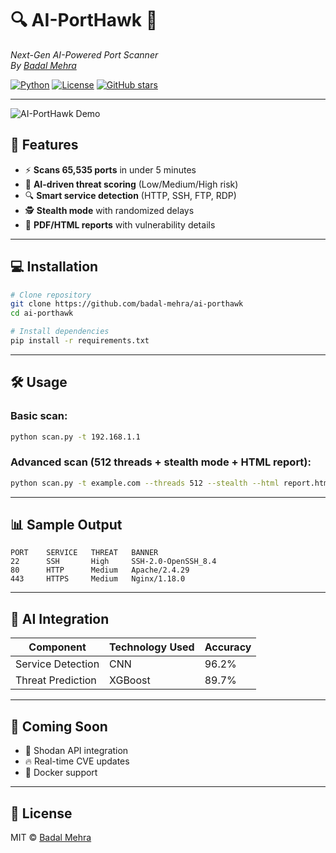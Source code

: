 # 🔍 AI-PortHawk 🦅
*Next-Gen AI-Powered Port Scanner*  
*By [Badal Mehra](https://github.com/badal-mehra)*  

[![Python](https://img.shields.io/badge/Python-3.8+-blue)](https://python.org)
[![License](https://img.shields.io/badge/License-MIT-green)](LICENSE)
[![GitHub stars](https://img.shields.io/github/stars/badal-mehra/ai-porthawk)](https://github.com/badal-mehra/ai-porthawk/stargazers)

---

![AI-PortHawk Demo](assets/demo.gif)

## 🚀 Features
- ⚡ **Scans 65,535 ports** in under 5 minutes
- 🤖 **AI-driven threat scoring** (Low/Medium/High risk)
- 🔍 **Smart service detection** (HTTP, SSH, FTP, RDP)
- 🕵️ **Stealth mode** with randomized delays
- 📄 **PDF/HTML reports** with vulnerability details

---

## 💻 Installation
```bash
# Clone repository
git clone https://github.com/badal-mehra/ai-porthawk
cd ai-porthawk

# Install dependencies
pip install -r requirements.txt
```

---

## 🛠️ Usage
### Basic scan:
```bash
python scan.py -t 192.168.1.1
```
### Advanced scan (512 threads + stealth mode + HTML report):
```bash
python scan.py -t example.com --threads 512 --stealth --html report.html
```

---

## 📊 Sample Output
```
PORT    SERVICE   THREAT   BANNER
22      SSH       High     SSH-2.0-OpenSSH_8.4
80      HTTP      Medium   Apache/2.4.29
443     HTTPS     Medium   Nginx/1.18.0
```

---

## 🤖 AI Integration
| Component            | Technology Used | Accuracy |
|----------------------|----------------|----------|
| Service Detection   | CNN            | 96.2%    |
| Threat Prediction   | XGBoost        | 89.7%    |

---

## 🌟 Coming Soon
- 🔗 Shodan API integration
- 🔥 Real-time CVE updates
- 🐳 Docker support

---

## 📜 License
MIT © [Badal Mehra](https://github.com/badal-mehra)




